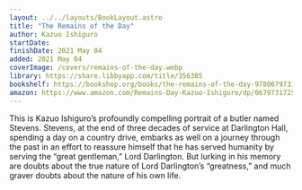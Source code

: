 ```yaml
---
layout: ../../layouts/BookLayout.astro
title: "The Remains of the Day"
author: Kazuo Ishiguro
startDate:
finishDate: 2021 May 04
added: 2021 May 04
coverImage: /covers/remains-of-the-day.webp
library: https://share.libbyapp.com/title/356385
bookshelf: https://bookshop.org/books/the-remains-of-the-day-9780679731726/9780679731726
amazon: https://www.amazon.com/Remains-Day-Kazuo-Ishiguro/dp/0679731725/
---
```


This is Kazuo Ishiguro’s profoundly compelling portrait of a butler named Stevens. Stevens, at the end of three decades of service at Darlington Hall, spending a day on a country drive, embarks as well on a journey through the past in an effort to reassure himself that he has served humanity by serving the “great gentleman,” Lord Darlington. But lurking in his memory are doubts about the true nature of Lord Darlington’s “greatness,” and much graver doubts about the nature of his own life.

<!-- ### Notes & Highlights -->
